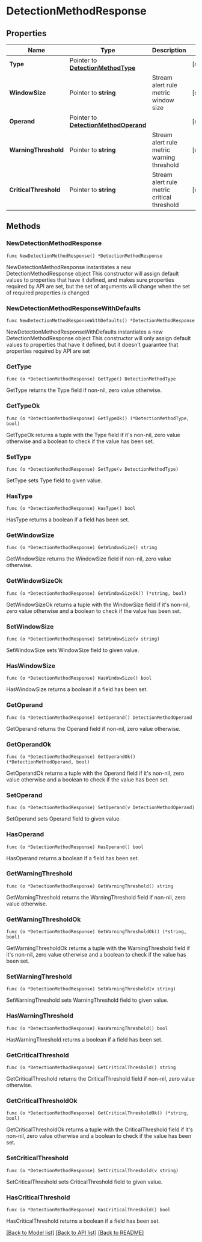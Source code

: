 # DetectionMethodResponse

## Properties

Name | Type | Description | Notes
------------ | ------------- | ------------- | -------------
**Type** | Pointer to [**DetectionMethodType**](DetectionMethodType.md) |  | [optional] 
**WindowSize** | Pointer to **string** | Stream alert rule metric window size | [optional] 
**Operand** | Pointer to [**DetectionMethodOperand**](DetectionMethodOperand.md) |  | [optional] 
**WarningThreshold** | Pointer to **string** | Stream alert rule metric warning threshold | [optional] 
**CriticalThreshold** | Pointer to **string** | Stream alert rule metric critical threshold | [optional] 

## Methods

### NewDetectionMethodResponse

`func NewDetectionMethodResponse() *DetectionMethodResponse`

NewDetectionMethodResponse instantiates a new DetectionMethodResponse object
This constructor will assign default values to properties that have it defined,
and makes sure properties required by API are set, but the set of arguments
will change when the set of required properties is changed

### NewDetectionMethodResponseWithDefaults

`func NewDetectionMethodResponseWithDefaults() *DetectionMethodResponse`

NewDetectionMethodResponseWithDefaults instantiates a new DetectionMethodResponse object
This constructor will only assign default values to properties that have it defined,
but it doesn't guarantee that properties required by API are set

### GetType

`func (o *DetectionMethodResponse) GetType() DetectionMethodType`

GetType returns the Type field if non-nil, zero value otherwise.

### GetTypeOk

`func (o *DetectionMethodResponse) GetTypeOk() (*DetectionMethodType, bool)`

GetTypeOk returns a tuple with the Type field if it's non-nil, zero value otherwise
and a boolean to check if the value has been set.

### SetType

`func (o *DetectionMethodResponse) SetType(v DetectionMethodType)`

SetType sets Type field to given value.

### HasType

`func (o *DetectionMethodResponse) HasType() bool`

HasType returns a boolean if a field has been set.

### GetWindowSize

`func (o *DetectionMethodResponse) GetWindowSize() string`

GetWindowSize returns the WindowSize field if non-nil, zero value otherwise.

### GetWindowSizeOk

`func (o *DetectionMethodResponse) GetWindowSizeOk() (*string, bool)`

GetWindowSizeOk returns a tuple with the WindowSize field if it's non-nil, zero value otherwise
and a boolean to check if the value has been set.

### SetWindowSize

`func (o *DetectionMethodResponse) SetWindowSize(v string)`

SetWindowSize sets WindowSize field to given value.

### HasWindowSize

`func (o *DetectionMethodResponse) HasWindowSize() bool`

HasWindowSize returns a boolean if a field has been set.

### GetOperand

`func (o *DetectionMethodResponse) GetOperand() DetectionMethodOperand`

GetOperand returns the Operand field if non-nil, zero value otherwise.

### GetOperandOk

`func (o *DetectionMethodResponse) GetOperandOk() (*DetectionMethodOperand, bool)`

GetOperandOk returns a tuple with the Operand field if it's non-nil, zero value otherwise
and a boolean to check if the value has been set.

### SetOperand

`func (o *DetectionMethodResponse) SetOperand(v DetectionMethodOperand)`

SetOperand sets Operand field to given value.

### HasOperand

`func (o *DetectionMethodResponse) HasOperand() bool`

HasOperand returns a boolean if a field has been set.

### GetWarningThreshold

`func (o *DetectionMethodResponse) GetWarningThreshold() string`

GetWarningThreshold returns the WarningThreshold field if non-nil, zero value otherwise.

### GetWarningThresholdOk

`func (o *DetectionMethodResponse) GetWarningThresholdOk() (*string, bool)`

GetWarningThresholdOk returns a tuple with the WarningThreshold field if it's non-nil, zero value otherwise
and a boolean to check if the value has been set.

### SetWarningThreshold

`func (o *DetectionMethodResponse) SetWarningThreshold(v string)`

SetWarningThreshold sets WarningThreshold field to given value.

### HasWarningThreshold

`func (o *DetectionMethodResponse) HasWarningThreshold() bool`

HasWarningThreshold returns a boolean if a field has been set.

### GetCriticalThreshold

`func (o *DetectionMethodResponse) GetCriticalThreshold() string`

GetCriticalThreshold returns the CriticalThreshold field if non-nil, zero value otherwise.

### GetCriticalThresholdOk

`func (o *DetectionMethodResponse) GetCriticalThresholdOk() (*string, bool)`

GetCriticalThresholdOk returns a tuple with the CriticalThreshold field if it's non-nil, zero value otherwise
and a boolean to check if the value has been set.

### SetCriticalThreshold

`func (o *DetectionMethodResponse) SetCriticalThreshold(v string)`

SetCriticalThreshold sets CriticalThreshold field to given value.

### HasCriticalThreshold

`func (o *DetectionMethodResponse) HasCriticalThreshold() bool`

HasCriticalThreshold returns a boolean if a field has been set.


[[Back to Model list]](../README.md#documentation-for-models) [[Back to API list]](../README.md#documentation-for-api-endpoints) [[Back to README]](../README.md)


